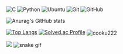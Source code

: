 <!-- ### Hi there 👋 -->


### 
![C](https://img.shields.io/badge/c-%2300599C.svg?style=for-the-badge&logo=c&logoColor=white)
![Python](https://img.shields.io/badge/python-3670A0?style=for-the-badge&logo=python&logoColor=ffdd54)
![Ubuntu](https://img.shields.io/badge/Ubuntu-E95420?style=for-the-badge&logo=ubuntu&logoColor=white)
![Git](https://img.shields.io/badge/git-%23F05033.svg?style=for-the-badge&logo=git&logoColor=white)
![GitHub](https://img.shields.io/badge/github-%23121011.svg?style=for-the-badge&logo=github&logoColor=white)


![Anurag's GitHub stats](https://github-readme-stats.vercel.app/api?username=cooku222&count_private=true&show_icons=true&theme=radical)

[![Top Langs](https://github-readme-stats.vercel.app/api/top-langs/?username=cooku222&layout=compact&theme=radical)](https://github.com/cooku222/github-readme-stats)
[![Solved.ac Profile](http://mazassumnida.wtf/api/v2/generate_badge?boj=aftermatter0901)](https://solved.ac/aftermatter0901/) 
<img align="center" src="https://github-readme-streak-stats.herokuapp.com/?user=cooku222&" alt="cooku222" /> 

![](./profile-3d-contrib/profile-south-season-animate.svg)
![snake gif](https://github.com/cooku222/cooku222/github-contribution-grid-snake.svg)
